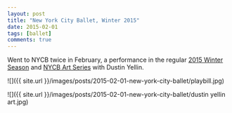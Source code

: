 ```yaml
---
layout: post
title: "New York City Ballet, Winter 2015"
date: 2015-02-01
tags: [ballet]
comments: true
---
```

Went to NYCB twice in February, a performance in the regular [2015 Winter Season](http://www.nycballet.com/Season-Tickets/Winter-2015.aspx
) and [NYCB Art Series](http://www.nycballet.com/Season-Tickets/NYCB-ART-SERIES.aspx) with Dustin Yellin.

![]({{ site.url }}/images/posts/2015-02-01-new-york-city-ballet/playbill.jpg)

![]({{ site.url }}/images/posts/2015-02-01-new-york-city-ballet/dustin yellin art.jpg)

